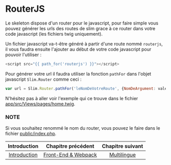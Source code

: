 # RouterJS

Le skeleton dispose d'un router pour le javascript, pour faire simple vous pouvez générer les urls des routes de slim grace à ce router dans votre code javascript (les fichiers twig uniquement).

Un fichier javascript va-t-être généré à partir d'une route nommé `routerjs`, il vous faudra ensuite l'ajouter au début de votre code javascript pour pouvoir l'utiliser :
```js
<script src="{{ path_for('routerjs') }}"></script>
```

Pour générer votre url il faudra utiliser la fonction `pathFor` dans l'objet javascript `Slim.Router` comme ceci :
```js
var url = Slim.Router.pathFor('leNomDeVotreRoute', {NomDeArgument: valeurDeArgument});
```

N'hésitez pas à aller voir l'exemple qui ce trouve dans le fichier [app/src/Views/pages/home.twig](https://github.com/SimonDevelop/slim-doctrine/blob/master/app/src/Views/pages/home.twig).

### NOTE
Si vous souhaitez renommé le nom du router, vous pouvez le faire dans le fichier [public/index.php](https://github.com/SimonDevelop/slim-doctrine/blob/master/public/index.php).

| Introduction | Chapitre précédent | Chapitre suivant |
| :----------: | :----------------: | :--------------: |
| [Introduction](https://github.com/SimonDevelop/slim-doctrine/blob/master/docs/introduction.md) | [Front-End & Webpack](https://github.com/SimonDevelop/slim-doctrine/blob/master/docs/chapter06.md) | [Multilingue](https://github.com/SimonDevelop/slim-doctrine/blob/master/docs/chapter08.md) |
